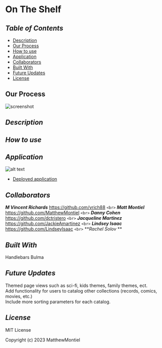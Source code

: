 # On The Shelf

## *Table of Contents*

- [Description](#description)
- [Our Process](#our-process)
- [How to use](#how-to-use)
- [Application](#application)
- [Collaborators](#collaborators)
- [Built With](#built-with)
- [Future Updates](#future-updates)
- [License](#license)

## Our Process

![screenshot]()

## *Description*

## *How to use*

## *Application*

![alt text]()

- [Deployed application]()

## *Collaborators*

***M Vincent Richards*** https://github.com/vrich88 `<br>`
***Matt Montiel*** https://github.com/MatthewMontiel `<br>`
***Danny Cohen*** https://github.com/dctristero `<br>`
***Jacqueline Martinez*** https://github.com/JackieAmartinez `<br>`
***Lindsey Isaac*** https://github.com/LindseyIsaac `<br>`
***Rachel Solov* **

## *Built With*
Handlebars 
Bulma
## *Future Updates*

Themed page views such as sci-fi, kids themes, family themes, ect.<br>
Add functionality for users to catalog other collections (records, comics, movies, etc.)<br>
Include more sorting parameters for each catalog.<br>

## *License*

MIT License

Copyright (c) 2023 MatthewMontiel
